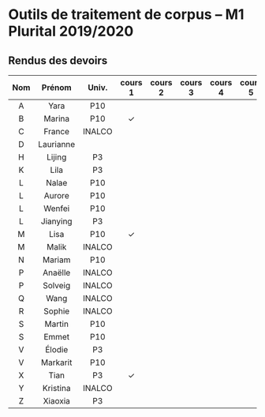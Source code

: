 
# Outils de traitement de corpus – M1 Plurital 2019/2020
## Rendus des devoirs

| Nom | Prénom   | Univ. | cours 1 | cours 2 | cours 3 | cours 4 | cours 5 | cours 6 |
|:---:|:--------:|:-----:|:-------:|:-------:|:-------:|:-------:|:-------:|:-------:|
|  A  |Yara      |P10    |         |         |         |         |         |         |
|  B  |Marina    |P10    |✓        |         |         |         |         |         |
|  C  |France    |INALCO |         |         |         |         |         |         |
|  D  |Laurianne |       |         |         |         |         |         |         |
|  H  |Lijing    |P3     |         |         |         |         |         |         |
|  K  |Lila      |P3     |         |         |         |         |         |         |
|  L  |Nalae     |P10    |         |         |         |         |         |         |
|  L  |Aurore    |P10    |         |         |         |         |         |         |
|  L  |Wenfei    |P10    |         |         |         |         |         |         |
|  L  |Jianying  |P3     |         |         |         |         |         |         |
|  M  |Lisa      |P10    |✓        |         |         |         |         |         |
|  M  |Malik     |INALCO |         |         |         |         |         |         |
|  N  |Mariam    |P10    |         |         |         |         |         |         |
|  P  |Anaëlle   |INALCO |         |         |         |         |         |         |
|  P  |Solveig   |INALCO |         |         |         |         |         |         |
|  Q  |Wang      |INALCO |         |         |         |         |         |         |
|  R  |Sophie    |INALCO |         |         |         |         |         |         |
|  S  |Martin    |P10    |         |         |         |         |         |         |
|  S  |Emmet     |P10    |         |         |         |         |         |         |
|  V  |Élodie    |P3     |         |         |         |         |         |         |
|  V  |Markarit  |P10    |         |         |         |         |         |         |
|  X  |Tian      |P3     |✓        |         |         |         |         |         |
|  Y  |Kristina  |INALCO |         |         |         |         |         |         |
|  Z  |Xiaoxia   |P3     |         |         |         |         |         |         |
